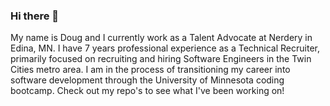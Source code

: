 ### Hi there 👋

My name is Doug and I currently work as a Talent Advocate at Nerdery in Edina, MN. I have 7 years professional experience as a Technical Recruiter, primarily focused on recruiting and hiring Software Engineers in the Twin Cities metro area. I am in the process of transitioning my career into software development through the University of Minnesota coding bootcamp. Check out my repo's to see what I've been working on!


<!--
**kvadou/kvadou** is a ✨ _special_ ✨ repository because its `README.md` (this file) appears on your GitHub profile.

Here are some ideas to get you started:

- 🔭 I’m currently working on ...
- 🌱 I’m currently learning ...
- 👯 I’m looking to collaborate on ...
- 🤔 I’m looking for help with ...
- 💬 Ask me about ...
- 📫 How to reach me: ...
- 😄 Pronouns: ...
- ⚡ Fun fact: ...
-->
